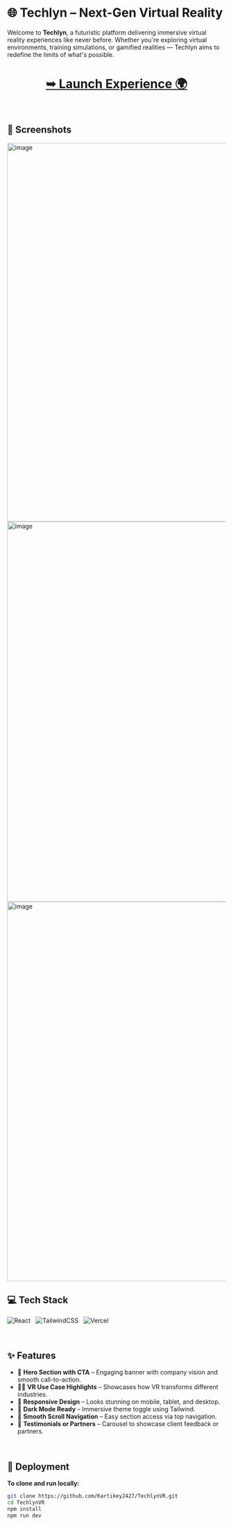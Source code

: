 # 🌐 Techlyn – Next-Gen Virtual Reality 

Welcome to **Techlyn**, a futuristic platform delivering immersive virtual reality experiences like never before. Whether you're exploring virtual environments, training simulations, or gamified realities — Techlyn  aims to redefine the limits of what's possible.

<h1 align="center"> 
<a href="https://techlyn.vercel.app/"><strong> ➥ Launch Experience 🌍</strong></a>
</h1>

<br/>

## 📸 Screenshots

<img width="1892" height="872" alt="image" src="https://github.com/user-attachments/assets/3262fe44-ab9a-4e69-87ae-c11dd08e7e5b" />
<br />
<img width="1894" height="876" alt="image" src="https://github.com/user-attachments/assets/7e3ec7df-ff1d-4c33-8049-2e7bdc1573c8" />
<br />
<img width="1894" height="874" alt="image" src="https://github.com/user-attachments/assets/2f01b605-18c1-4940-b17c-5142a938966a" />



<br/>

## 💻 Tech Stack

![React](https://img.shields.io/badge/React-20232A?style=for-the-badge&logo=react&logoColor=61DAFB) &nbsp;
![TailwindCSS](https://img.shields.io/badge/TailwindCSS-38B2AC?style=for-the-badge&logo=tailwind-css&logoColor=white) &nbsp;
![Vercel](https://img.shields.io/badge/Vercel-000000?style=for-the-badge&logo=vercel&logoColor=white)


<br/>

## ✨ Features

- 🎯 **Hero Section with CTA** – Engaging banner with company vision and smooth call-to-action.
- 🧑‍🚀 **VR Use Case Highlights** – Showcases how VR transforms different industries.
- 🎨 **Responsive Design** – Looks stunning on mobile, tablet, and desktop.
- 🌙 **Dark Mode Ready** – Immersive theme toggle using Tailwind.
- 🧭 **Smooth Scroll Navigation** – Easy section access via top navigation.
- 💼 **Testimonials or Partners** – Carousel to showcase client feedback or partners.

<br/>

## 🚀 Deployment

**To clone and run locally:**

```bash
git clone https://github.com/Kartikey2427/TechlynVR.git
cd TechlynVR
npm install
npm run dev
